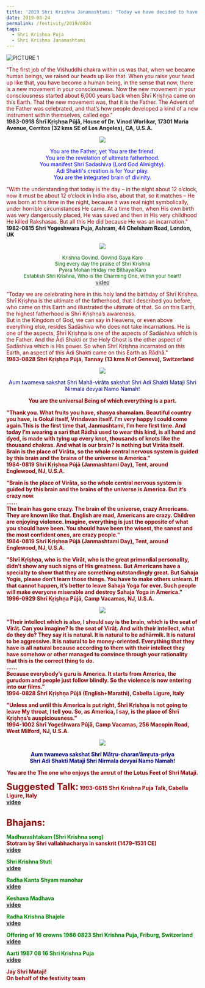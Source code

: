 ```yaml
---
title: '2019 Shri Krishna Janamashtami: "Today we have decided to have Krishna Puja because America is the Krishna bhoomi"'
date: 2019-08-24
permalink: /festivity/2019/0824
tags:
  - Shri Krishna Puja
  - Shri Krishna Janamashtami
---
```


![PICTURE 1](/images/image1.png)

<p>
<font color="DarkRed">"The first job of the Viśhuddhi chakra within us was that, when we became human beings, we raised our heads up like that. When you raise your head up like that, you have become a human being, in the sense that now, there is a new movement in your consciousness. Now the new movement in your consciousness started about 6,000 years back when Śhrī Kṛiṣhṇa came on this Earth. That the new movement was, that it is the Father. The Advent of the Father was celebrated, and that’s how people developed a kind of a new instrument within themselves, called ego."</font><br>
<b>1983-0918 Śhrī Kṛiṣhṇa Pūjā, House of Dr. Vinod Worlikar, 17301 Maria Avenue, Cerritos (32 kms SE of Los Angeles), CA, U.S.A.</b>
</p>

<div style="text-align: center"><img src="/images/image30.png" /></div>

<p style="color:Blue; text-align:center;">
You are the Father, yet You are the friend.<br>
You are the revelation of ultimate fatherhood.<br>
You manifest Shri Sadashiva (Lord God Almighty).<br>
Adi Shakti's creation is for Your play.<br>
You are the integrated brain of divinity.<br>
</p>

<p>
<font color="DarkRed">"With the understanding that today is the day – in the night about 12 o’clock, now it must be about 12 o’clock in India also, about that, so it matches – He was born at this time in the night, because it was real night symbolically, under horrible circumstances He came. At a time then, when His own birth was very dangerously placed, He was saved and then in His very childhood He killed Rakshasas. But all this He did because He was an incarnation."</font><br>
<b>1982-0815 Shri Yogeshwara Puja, Ashram, 44 Chelsham Road, London, UK</b>
</p>

<div style="text-align: center"><img src="/images/image31.png" /></div>

<p style="color:DarkGreen; text-align:center;">
<font size="-1">Krishna Govind. Govind Gaya Karo<br>
Sing every day the praise of Shri Krishna<br>
Pyara Mohan Hriday me Bithaya Karo<br>
Establish Shri Krishna, Who is the Charming One, within your heart!</font><br>
<a href="https://www.youtube.com/watch?v=H_-4d_cwBjE"> video</a>
</p>

<p>
<font color="DarkRed">"Today we are celebrating here in this holy land the birthday of Shrī Kṛiṣhṇa.<br>
Shrī Kṛiṣhṇa is the ultimate of the fatherhood, that I described you before, who came on this Earth and illustrated the ultimate of that. So on this Earth, the highest fatherhood is Shrī Kṛiṣhṇa’s awareness.<br>
But in the Kingdom of God, we can say in Heavens, or even above everything else, resides Sadāshiva who does not take incarnations. He is one of the aspects, Shrī Kṛiṣhṇa is one of the aspects of Sadāshiva which is the Father. And the Ādi Shakti or the Holy Ghost is the other aspect of Sadāshiva which is His power. So when Shrī Kṛiṣhṇa incarnated on this Earth, an aspect of this Ādi Shakti came on this Earth as Rādhā."<br>
<b>1983-0828 Śhrī Kṛiṣhṇa Pūjā, Tannay (13 kms N of Geneva), Switzerland</b>
</p>

<div style="text-align: center"><img src="/images/image32.png" /></div>

<p style="color:Navy; text-align:center;">
Aum twameva sakshat Shri Mahā-virāta sakshat Shri Adi Shakti Mataji Shri Nirmala devyai Namo Namah!<br></p>
<p style="text-align:center;"><b>You are the universal Being of which everything is a part.<b><br>
</p>

<p>
<font color="DarkRed">"Thank you. What fruits you have, shasya shamalam. Beautiful country you have, is Gokul itself, Vrindavan itself. I’m very happy I could come again.This is the first time that, Janmashtami, I’m here first time. And today I’m wearing a sarī that Rādhā used to wear this kind, is all hand and dyed, is made with tying up every knot, thousands of knots like the thousand chakras. And what is our brain? Is nothing but Virāta itself. Brain is the place of Virāta, so the whole central nervous system is guided by this brain and the brains of the universe is America."<br>
<b>1984-0819 Shrī Kṛiṣhṇa Pūjā (Janmashtami Day), Tent, around Englewood, NJ, U.S.A.</b>
</p>

<p>
<font color="DarkRed">"Brain is the place of Virāta, so the whole central nervous system is guided by this brain and the brains of the universe is America.
But it’s crazy now.<br>
......<br>
The brain has gone crazy. The brain of the universe, crazy Americans. They are known like that. English are mad, Americans are crazy. Children are enjoying violence. Imagine, everything is just the opposite of what you should have been. You should have been the wisest, the sanest and the most confident ones, are crazy people."<br>
<b>1984-0819 Shrī Kṛiṣhṇa Pūjā (Janmashtami Day), Tent, around Englewood, NJ, U.S.A.</b>
</p>

<p>
<font color="DarkRed">"Shrī Kṛiṣhṇa, who is the Virāt, who is the great primordial personality, didn’t show any such signs of His greatness. But Americans have a specialty to show that they are something outstandingly great. But Sahaja Yogis, please don’t learn those things. You have to make others unlearn. If that cannot happen, it’s better to leave Sahaja Yoga for ever. Such people will make everyone miserable and destroy Sahaja Yoga in America."<br>
<b>1996-0929 Shrī Kṛiṣhṇa Pūjā, Camp Vacamas,  NJ, U.S.A.</b>
</p>

<div style="text-align: center"><img src="/images/image33.png" /></div>

<p>
<font color="DarkRed">"Their intellect which is also, I should say is the brain, which is the seat of Virāṭ. Can you imagine? Is the seat of Virāṭ. And with their intellect, what do they do? They say it is natural. It is natural to be adhārmik. It is natural to be aggressive. It is natural to be money-oriented. Everything that they have is all natural because according to them with their intellect they have somehow or other managed to convince through your rationality that this is the correct thing to do.<br>
......<br>
Because everybody’s guru is America. It starts from America, the gurudom and people just follow blindly. So the violence is now entering into our films."<br>
<b>1994-0828 Śhrī Kṛiṣhṇa Pūjā (English+Marathi), Cabella Ligure, Italy</b>
</p>

<p>
<font color="DarkRed"><b>"Unless and until this America is put right, Śhrī Kṛiṣhṇa is not going to leave My throat, I tell you. So, as America, I say, is the place of Śhrī Kṛiṣhṇa’s auspiciousness."</b><br>
<b>1994-1002 Śhrī Yogeśhwara Pūjā, Camp Vacamas, 256 Macopin Road, West Milford, NJ, U.S.A.</b>
</p>

<div style="text-align: center"><img src="/images/image34.png" /></div>

<p style="color:Navy; text-align:center;">
Aum twameva sakshat Shri Mātṛu-charan’āmṛuta-priya<br>
Shri Adi Shakti Mataji Shri Nirmala devyai Namo Namah!<br></p>
<p style="text-align:center;"><b>You are the  The one who enjoys the amrut of the Lotus Feet of Shri Mataji.<b><br>
</p>

<p>
<font size="+2"><b>Suggested Talk:</b></font> 1993-0815 Shri Krishna Puja Talk, Cabella Ligure, Italy<br><a href="https://www.youtube.com/watch?v=IP0HjBdb230"> video</a><br>
</p>

<br>
<font size="+2"><b>Bhajans:</b></font>

<p>
<font color="green"><b>Madhurashtakam (Shri Krishna song)</b></font><br>
Stotram by Shri vallabhacharya in sanskrit (1479–1531 CE)<br>
<a href="https://www.youtube.com/watch?v=e986Ho3yag8&list=PLA223369282044EC4&index=5">video</a><br>
</p>

<p>
<font color="green"><b>Shri Krishna Stuti</b></font><br>
<a href="https://www.youtube.com/watch?v=MjRsfTSdTGk&list=PLA223369282044EC4&index=6&spfreload=5">video</a><br>
</p>

<p>
<font color="green"><b>Radha Kanta Shyam manohar</b></font><br>
<a href="https://www.youtube.com/watch?v=azF78I0pA1o&feature=youtu.be">video</a><br>
</p>

<p>
<font color="green"><b>Keshava Madhava</b></font><br>
<a href="https://www.youtube.com/watch?v=nJzN90-qk8Q">video</a><br>
</p>

<p>
<font color="green"><b>Radha Krishna Bhajele</b></font><br>
<a href="https://www.youtube.com/watch?v=P8g8UR1ZaU8&feature=youtu.be">video</a><br>
</p>

<p>
<font color="green"><b>Offering of 16 crowns 1986 0823 Shri Krishna Puja, Friburg, Switzerland</b></font><br>
<a href="https://www.youtube.com/watch?v=FHvZ3lhwjSk">video</a><br>
</p>

<p>
<font color="green"><b>Aarti 1987 08 16 Shri Krishna Puja</b></font><br>
<a href="https://www.youtube.com/watch?v=DEzt1vmETlk">video</a><br>
</p>

Jay Shri Mataji!<br>
On behalf of the festivity team